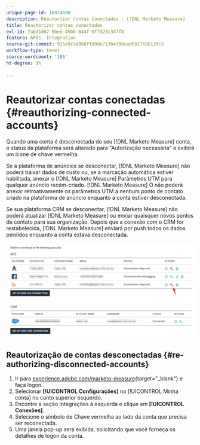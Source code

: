 ```yaml
---
unique-page-id: 18874690
description: Reautorizar Contas Conectadas - [!DNL Marketo Measure]
title: Reautorizar contas conectadas
exl-id: 7abd1d67-5bed-45bb-844f-0ffd23c3d7f8
feature: APIs, Integration
source-git-commit: 915e9c5a968ffd9de713b4308cadb91768613fc5
workflow-type: tm+mt
source-wordcount: '185'
ht-degree: 3%

---
```


# Reautorizar contas conectadas {#reauthorizing-connected-accounts}

Quando uma conta é desconectada do seu [!DNL Marketo Measure] conta, o status da plataforma será alterado para &quot;Autorização necessária&quot; e exibirá um ícone de chave vermelha.

Se a plataforma de anúncios se desconectar, [!DNL Marketo Measure] não poderá baixar dados de custo ou, se a marcação automática estiver habilitada, anexar o [!DNL Marketo Measure] Parâmetros UTM para qualquer anúncio recém-criado. [!DNL Marketo Measure] O não poderá anexar retroativamente os parâmetros UTM a nenhum ponto de contato criado na plataforma de anúncio enquanto a conta estiver desconectada.

Se sua plataforma CRM se desconectar, [!DNL Marketo Measure] não poderá atualizar [!DNL Marketo Measure] ou enviar quaisquer novos pontos de contato para sua organização. Depois que a conexão com o CRM for restabelecida, [!DNL Marketo Measure] enviará por push todos os dados perdidos enquanto a conta estava desconectada.

![](assets/1-1.png)

## Reautorização de contas desconectadas {#re-authorizing-disconnected-accounts}

1. Ir para [experience.adobe.com/marketo-measure](https://experience.adobe.com/marketo-measure){target="_blank"} e faça logon.
1. Selecionar **[!UICONTROL Configurações]** no [!UICONTROL Minha conta] no canto superior esquerdo.
1. Encontre a seção Integrações à esquerda e clique em **[!UICONTROL Conexões]**.
1. Selecione o símbolo de Chave vermelha ao lado da conta que precisa ser reconectada.
1. Uma janela pop-up será exibida, solicitando que você forneça os detalhes de logon da conta.
